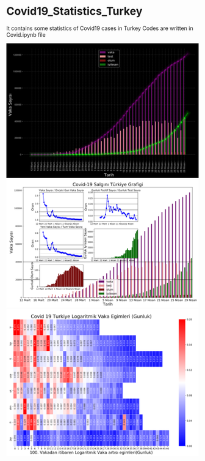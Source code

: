 # Covid19_Statistics_Turkey
It contains some statistics of Covid19 cases in Turkey
Codes are written in Covid.ipynb file

![alt text](https://github.com/onurhdogan/Covid19_Statistics_Turkey/blob/master/covid.png)
![alt text](https://github.com/onurhdogan/Covid19_Statistics_Turkey/blob/master/29Nisan_1.png)
![alt text](https://github.com/onurhdogan/Covid19_Statistics_Turkey/blob/master/13Nisan_4.png)
